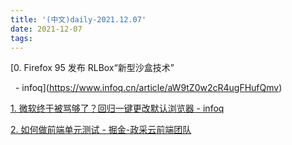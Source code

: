 ```yaml
---
title: '(中文)daily-2021.12.07'
date: 2021-12-07
tags:
---
```


[0. Firefox 95 发布 RLBox“新型沙盒技术”

  - infoq](https://www.infoq.cn/article/aW9tZ0w2cR4ugFHufQmv)

[1. 微软终于被骂够了？回归一键更改默认浏览器 - infoq](https://www.infoq.cn/article/I6eyc6wKjakrzG8RfyHw)

[2. 如何做前端单元测试 - 掘金-政采云前端团队](https://juejin.cn/post/7039108357554176037)